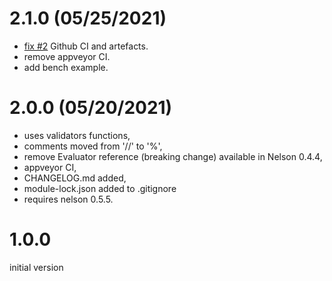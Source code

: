 # 2.1.0 (05/25/2021)

- [fix #2](https://github.com/Nelson-numerical-software/module_skeleton/issues/2) Github CI and artefacts.
- remove appveyor CI.
- add bench example.

# 2.0.0 (05/20/2021)

- uses validators functions,
- comments moved from '//' to '%',
- remove Evaluator reference (breaking change) available in Nelson 0.4.4,
- appveyor CI,
- CHANGELOG.md added,
- module-lock.json added to .gitignore
- requires nelson 0.5.5.

# 1.0.0

initial version
